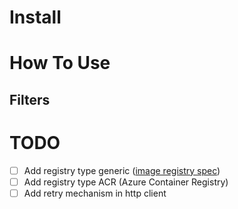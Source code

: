 

# Install

# How To Use

## Filters

# TODO
- [ ] Add registry type generic ([image registry spec](https://github.com/opencontainers/distribution-spec/blob/main/spec.md))
- [ ] Add registry type ACR (Azure Container Registry)
- [ ] Add retry mechanism in http client